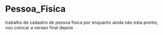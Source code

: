 # Pessoa_Fisica
trabalho de cadastro de pessoa fisica
por enquanto ainda não esta pronto, vou colocar a versao final depois
